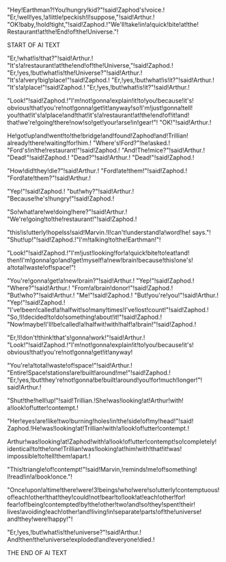 "Hey!Earthman?!You!hungry!kid?"!said!Zaphod's!voice.!
"Er,!well!yes,!a!little!peckish!I!suppose,"!said!Arthur.!
"OK!baby,!hold!tight,"!said!Zaphod.!"We'll!take!in!a!quick!bite!at!the!
Restaurant!at!the!End!of!the!Universe."!

START OF AI TEXT

"Er,!what!is!that?"!said!Arthur.!
"It's!a!restaurant!at!the!end!of!the!Universe,"!said!Zaphod.!
"Er,!yes,!but!what!is!the!Universe?"!said!Arthur.!
"It's!a!very!big!place!"!said!Zaphod.!
"Er,!yes,!but!what!is!it?"!said!Arthur.!
"It's!a!place!"!said!Zaphod.!
"Er,!yes,!but!what!is!it?"!said!Arthur.!

"Look!"!said!Zaphod.!"I'm!not!gonna!explain!it!to!you!because!it's!
obvious!that!you're!not!gonna!get!it!anyway!so!I'm!just!gonna!tell!
you!that!it's!a!place!and!that!it's!a!restaurant!at!the!end!of!it!and!
that!we're!going!there!now!so!get!your!arse!in!gear!"!
"OK!"!said!Arthur.!

He!got!up!and!went!to!the!bridge!and!found!Zaphod!and!Trillian!
already!there!waiting!for!him.!
"Where's!Ford?"!he!asked.!
"Ford's!in!the!restaurant!"!said!Zaphod.!
"And!The!mice?"!said!Arthur.!
"Dead!"!said!Zaphod.!
"Dead?"!said!Arthur.!
"Dead!"!said!Zaphod.!

"How!did!they!die?"!said!Arthur.!
"Ford!ate!them!"!said!Zaphod.!
"Ford!ate!them?"!said!Arthur.!

"Yep!"!said!Zaphod.!
"but!why?"!said!Arthur.!
"Because!he's!hungry!"!said!Zaphod.!

"So!what!are!we!doing!here?"!said!Arthur.!
"We're!going!to!the!restaurant!"!said!Zaphod.!

"this!is!utterly!hopelss!said!Marvin.!I!can't!understand!a!word!he! says."!
"Shut!up!"!said!Zaphod.!"I'm!talking!to!the!Earthman!"!

"Look!"!said!Zaphod.!"I'm!just!looking!for!a!quick!bite!to!eat!and!
then!I'm!gonna!go!and!get!myself!a!new!brain!because!this!one's! a!total!waste!of!space!"!

"You're!gonna!get!a!new!brain?"!said!Arthur.!
"Yep!"!said!Zaphod.!
"Where?"!said!Arthur.!
"From!a!brain!donor!"!said!Zaphod.!
"But!who?"!said!Arthur.!
"Me!"!said!Zaphod.!
"But!you're!you!"!said!Arthur.!
"Yep!"!said!Zaphod.!
"I've!been!called!a!halfwit!so!many!times!I've!lost!count!"!said!Zaphod.!
"So,!I!decided!to!do!something!about!it!"!said!Zaphod.!
"Now!maybe!I'll!be!called!a!halfwit!with!half!a!brain!"!said!Zaphod.!

"Er,!I!don't!think!that's!gonna!work!"!said!Arthur.!
"Look!"!said!Zaphod.!"I'm!not!gonna!explain!it!to!you!because!it's! obvious!that!you're!not!gonna!get!it!anyway!

"You're!a!total!waste!of!space!"!said!Arthur.!
"Entire!Space!stations!are!built!around!me!"!said!Zaphod.!
"Er,!yes,!but!they're!not!gonna!be!built!around!you!for!much!longer!"! said!Arthur.!

"Shut!the!hell!up!"!said!Trillian.!She!was!looking!at!Arthur!with! a!look!of!utter!contempt.!

"Her!eyes!are!like!two!burning!holes!in!the!side!of!my!head!"!said! Zaphod.!He!was!looking!at!Trillian!with!a!look!of!utter!contempt.!

Arthur!was!looking!at!Zaphod!with!a!look!of!utter!contempt!so!completely! identical!to!the!one!Trillian!was!looking!at!him!with!that!it!was! impossible!to!tell!them!apart.!

"This!triangle!of!contempt!"!said!Marvin,!reminds!me!of!something! I!read!in!a!book!once."!

"Once!upon!a!time!there!were!3!beings!who!were!so!utterly!contemptuous! of!each!other!that!they!could!not!bear!to!look!at!each!other!for! fear!of!being!contempted!by!the!other!two!and!so!they!spent!their! lives!avoiding!each!other!and!living!in!separate!parts!of!the!universe! and!they!were!happy!"!

"Er,!yes,!but!what!is!the!universe?"!said!Arthur.!
And!then!the!universe!exploded!and!everyone!died.!

THE END OF AI TEXT